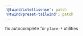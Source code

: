 ```yaml
---
'@twind/intellisense': patch
'@twind/preset-tailwind': patch
---
```


fix autocomplete for `place-*` utilities
